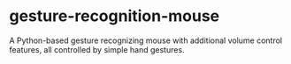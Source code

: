 # gesture-recognition-mouse
A Python-based gesture recognizing mouse with additional volume control features, all controlled by simple hand gestures.
